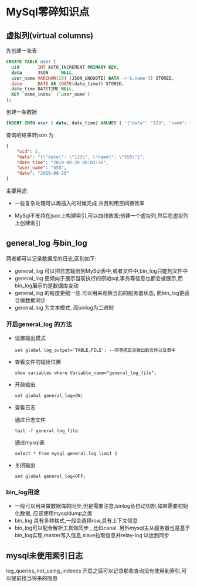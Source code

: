 # MySql零碎知识点

## 虚拟列(virtual columns)

先创建一张表

```sql
CREATE TABLE user (
  uid       INT AUTO_INCREMENT PRIMARY KEY,
  data      JSON     NULL,
  user_name VARCHAR(20) (JSON_UNQUOTE( DATA ->'$.name')) STORED,
  date      DATE AS (DATE(date_time)) STORED,
  date_time DATETIME NULL,
  KEY `name_index` (`user_name`)
);
```

创建一条数据

```sql
INSERT INTO user ( data, date_time) VALUES ( '{"date": "123", "name": "555"}', '2019-08-20 08:03:36');
```

查询的结果转json 为

```json
{
    "uid": 2,
    "data": "{\"date\": \"123\", \"name\": \"555\"}",
    "date_time": "2019-08-20 08:03:36",
    "user_name": "555",
    "date": "2019-08-20"
}
```

主要用途:

* 一些复杂处理可以再插入的时候完成 并且利用空间换效率

* MySql不支持在json上构建索引,可以曲线救国;创建一个虚拟列,然后在虚拟列上创建索引

## general_log 与bin_log

两者都可以记录数据库的日志,区别如下:

* general_log  可以把日志输出到MySql表中,或者文件中,bin_log只能到文件中
* general_log  更倾向于展示当前执行的原始sql,事务等信息也都会被展示,而bin_log展示的是数据库变动
* general_log  的粒度更细一些.可以用来观察当前的服务器状态, 而bin_log更适合做数据同步
* general_log   为文本模式, 而binlog为二进制

### 开启general_log 的方法

* 设置输出模式

  ```mysql
  set global log_output='TABLE,FILE'; --同事把日志输出到文件以及表中
  ```

* 查看文件的输出位置

  ```mysql
  show variables where Variable_name="general_log_file";
  ```

* 开启输出

  ```mysql
  set global general_log=ON;
  ```

* 查看日志

  通过日志文件

  ```shell
  tail -f general_log_file
  ```

  通过mysql表

  ```mysql
  select * from mysql.general_log limit 1
  ```

* 关闭输出

  ```mysql
  set global general_log=OFF;
  ```

### bin_log用途

* 一般可以用来做数据库的同步,但是需要注意,binlog会自动切割,如果需要初始化数据, 应该使用mysqldump之类
* bin_log 具有多种格式,一般会选择row,具有上下文信息
* bin_log可以配合解析工具做同步 , 比如canal. 另外mysql主从服务器也是基于bin_log实现,master写入信息,slave拉取信息并relay-log 以达到同步

## mysql未使用索引日志

log_queries_not_using_indexes 开启之后可以记录那些查询没有使用到索引,可以提前找当将来的隐患
